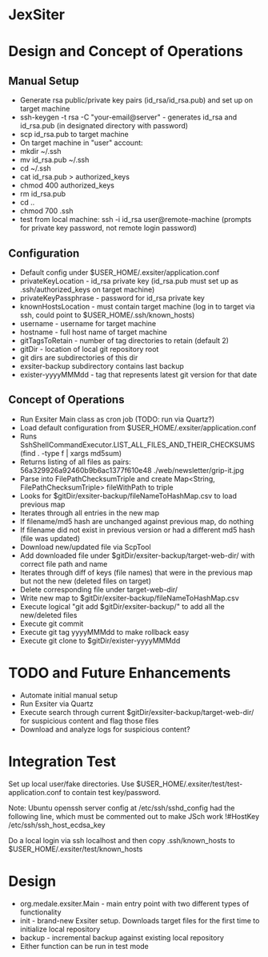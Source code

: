 JexSiter
========

# Design and Concept of Operations

## Manual Setup
* Generate rsa public/private key pairs (id_rsa/id_rsa.pub) and set up on target machine
 * ssh-keygen -t rsa -C "your-email@server" - generates id_rsa and id_rsa.pub (in designated directory with password)
 * scp id_rsa.pub to target machine
 * On target machine in "user" account:
  * mkdir ~/.ssh
  * mv id_rsa.pub ~/.ssh
  * cd ~/.ssh
  * cat id_rsa.pub > authorized_keys
  * chmod 400 authorized_keys
  * rm id_rsa.pub
  * cd ..
  * chmod 700 .ssh
 * test from local machine: ssh -i id_rsa user@remote-machine (prompts for private key password, not remote login password)

## Configuration
* Default config under $USER_HOME/.exsiter/application.conf
 * privateKeyLocation - id_rsa private key (id_rsa.pub must set up as .ssh/authorized_keys on target machine)
 * privateKeyPassphrase - password for id_rsa private key
 * knownHostsLocation - must contain target machine (log in to target via ssh, could point to $USER_HOME/.ssh/known_hosts)
 * username - username for target machine
 * hostname - full host name of target machine
 * gitTagsToRetain - number of tag directories to retain (default 2)
 * gitDir - location of local git repository root 
  * git dirs are subdirectories of this dir
  * exsiter-backup subdirectory contains last backup
  * exister-yyyyMMMdd - tag that represents latest git version for that date

## Concept of Operations

* Run Exsiter Main class as cron job (TODO: run via Quartz?)
* Load default configuration from $USER_HOME/.exsiter/application.conf
* Runs SshShellCommandExecutor.LIST_ALL_FILES_AND_THEIR_CHECKSUMS (find . -type f | xargs md5sum)
 * Returns listing of all files as pairs: 56a329926a92460b9b6ac1377f610e48 ./web/newsletter/grip-it.jpg
 * Parse into FilePathChecksumTriple and create Map<String, FilePathChecksumTriple> fileWithPath to triple
* Looks for $gitDir/exsiter-backup/fileNameToHashMap.csv to load previous map
* Iterates through all entries in the new map
 * If filename/md5 hash are unchanged against previous map, do nothing
 * If filename did not exist in previous version or had a different md5 hash (file was updated)
  * Download new/updated file via ScpTool
  * Add downloaded file under $gitDir/exsiter-backup/target-web-dir/ with correct file path and name
* Iterates through diff of keys (file names) that were in the previous map but not the new (deleted files on target)
 * Delete corresponding file under target-web-dir/
* Write new map to $gitDir/exsiter-backup/fileNameToHashMap.csv
* Execute logical "git add $gitDir/exsiter-backup/" to add all the new/deleted files
* Execute git commit
* Execute git tag yyyyMMMdd to make rollback easy
* Execute git clone to $gitDir/exister-yyyyMMMdd

# TODO and Future Enhancements
* Automate initial manual setup
* Run Exsiter via Quartz
* Execute search through current $gitDir/exsiter-backup/target-web-dir/ for suspicious content and flag those files
* Download and analyze logs for suspicious content?

# Integration Test
Set up local user/fake directories. Use $USER_HOME/.exsiter/test/test-application.conf to contain test key/password.

Note: Ubuntu openssh server config at /etc/ssh/sshd_config had the following line, which must be commented out to make JSch
work
!#HostKey /etc/ssh/ssh_host_ecdsa_key

Do a local login via ssh localhost and then copy .ssh/known_hosts to $USER_HOME/.exsiter/test/known_hosts

# Design
* org.medale.exsiter.Main - main entry point with two different types of functionality
 * init - brand-new Exsiter setup. Downloads target files for the first time to initialize local repository
 * backup - incremental backup against existing local repository
 * Either function can be run in test mode
 
 


